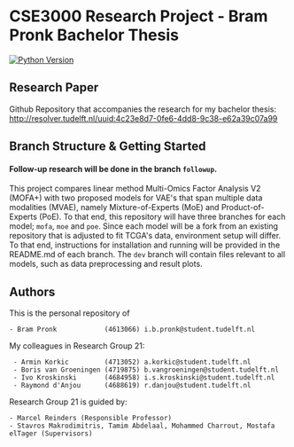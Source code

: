 # CSE3000 Research Project - Bram Pronk Bachelor Thesis

[![Python Version](https://img.shields.io/static/v1.svg?label=minimal_python_version&message=3.8.8&color=blue)](https://www.python.org/downloads)

## Research Paper
Github Repository that accompanies the research for my bachelor thesis: 
http://resolver.tudelft.nl/uuid:4c23e8d7-0fe6-4dd8-9c38-e62a39c07a99

## Branch Structure & Getting Started
<!---

This section should contain installation, testing, and running instructions for people who want to get started with the project. 

- These instructions should work on a clean system.
- These instructions should work without having to install an IDE.
- You can specify that the user should have a certain operating system.

--->
#### Follow-up research will be done in the branch ```followup```.

This project compares linear method Multi-Omics Factor Analysis V2 (MOFA+) with two proposed models for VAE's that span multiple data modalities (MVAE), namely Mixture-of-Experts (MoE) and Product-of-Experts (PoE). 
To that end, this repository will have three branches for each model; ```mofa```, ```moe``` and ```poe```. 
Since each model will be a fork from an existing repository that is adjusted to fit TCGA's data, environment setup will differ. To that end, instructions for installation and running will be provided in the README.md of each branch.
The ```dev``` branch will contain files relevant to all models, such as data preprocessing and result plots.

## Authors
This is the personal repository of

    - Bram Pronk            (4613066) i.b.pronk@student.tudelft.nl

My colleagues in Research Group 21:

     - Armin Korkic         (4713052) a.korkic@student.tudelft.nl
     - Boris van Groeningen (4719875) b.vangroeningen@student.tudelft.nl
     - Ivo Kroskinski       (4684958) i.s.kroskinski@student.tudelft.nl
     - Raymond d'Anjou      (4688619) r.danjou@student.tudelft.nl

Research Group 21 is guided by:
    
    - Marcel Reinders (Responsible Professor)
    - Stavros Makrodimitris, Tamim Abdelaal, Mohammed Charrout, Mostafa elTager (Supervisors)
